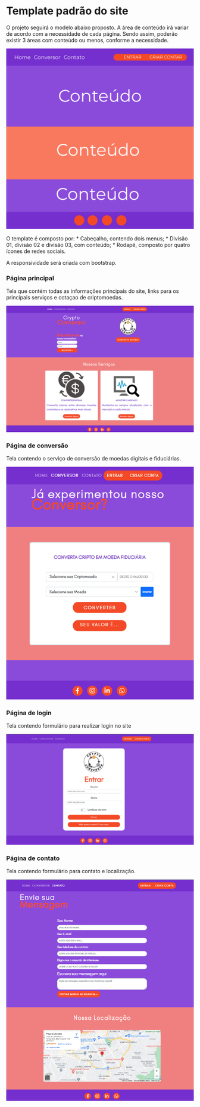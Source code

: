 # Template padrão do site

O projeto seguirá o modelo abaixo proposto. A área de conteúdo irá variar de acordo com a necessidade de cada página. Sendo assim, poderão existir 3 áreas com conteúdo ou menos, conforme a necessidade.

![Template](img/template_padrao.png)


O template é composto por:
    * Cabeçalho, contendo dois menus;
    * Divisão 01, divisão 02 e divisão 03, com conteúdo;
    * Rodapé, composto por quatro ícones de redes sociais.

A responsividade será criada com bootstrap.


### Página principal

Tela que contém todas as informações principais do site, links para os principais serviços e cotaçao de criptomoedas.

![Landing page](img/tela_main.png)

### Página de conversão

Tela contendo o serviço de conversão de moedas digitais e fiduciárias.

![Landing page](img/tela_conversao.png)


### Página de login

Tela contendo formulário para realizar login no site

![Landing page](img/tela_entrar.png)



### Página de contato

Tela contendo formulário para contato e localização.

![Landing page](img/tela_contato.png)